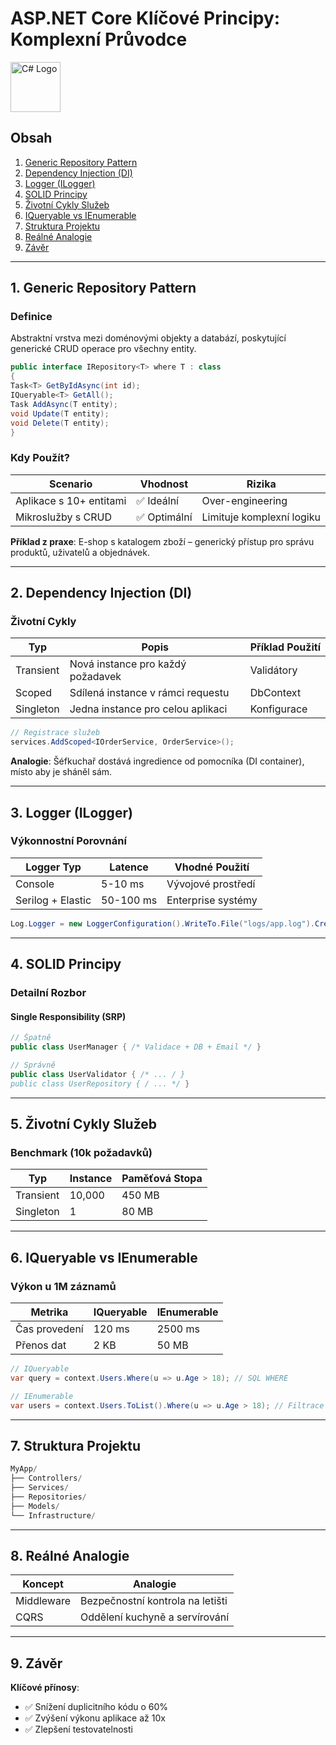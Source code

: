 # ASP.NET Core Klíčové Principy: Komplexní Průvodce 
<img src="https://upload.wikimedia.org/wikipedia/commons/4/4f/Csharp_Logo.png" alt="C# Logo" width="80"/>

## Obsah
1. [Generic Repository Pattern](#1-generic-repository-pattern)
2. [Dependency Injection (DI)](#2-dependency-injection-di)
3. [Logger (ILogger)](#3-logger-ilogger)
4. [SOLID Principy](#4-solid-principy)
5. [Životní Cykly Služeb](#5-životní-cykly-služeb)
6. [IQueryable vs IEnumerable](#6-iqueryable-vs-ienumerable)
7. [Struktura Projektu](#7-struktura-projektu)
8. [Reálné Analogie](#8-reálné-analogie)
9. [Závěr](#9-závěr)

---

## 1. Generic Repository Pattern
### Definice
Abstraktní vrstva mezi doménovými objekty a databází, poskytující generické CRUD operace pro všechny entity.

```cs
public interface IRepository<T> where T : class  
{  
Task<T> GetByIdAsync(int id);  
IQueryable<T> GetAll();  
Task AddAsync(T entity);  
void Update(T entity);  
void Delete(T entity);  
}  
```



### Kdy Použít?
| Scenario                | Vhodnost | Rizika                  |
|-------------------------|----------|-------------------------|
| Aplikace s 10+ entitami | ✅ Ideální | Over-engineering       |
| Mikroslužby s CRUD      | ✅ Optimální | Limituje komplexní logiku |

**Příklad z praxe**: E-shop s katalogem zboží – generický přístup pro správu produktů, uživatelů a objednávek.

---

## 2. Dependency Injection (DI)
### Životní Cykly
| Typ         | Popis                          | Příklad Použití       |
|-------------|--------------------------------|-----------------------|
| Transient   | Nová instance pro každý požadavek | Validátory            |
| Scoped      | Sdílená instance v rámci requestu | DbContext            |
| Singleton   | Jedna instance pro celou aplikaci | Konfigurace          |

```cs
// Registrace služeb
services.AddScoped<IOrderService, OrderService>();
```


**Analogie**: Šéfkuchař dostává ingredience od pomocníka (DI container), místo aby je sháněl sám.

---

## 3. Logger (ILogger)
### Výkonnostní Porovnání
| Logger Typ          | Latence  | Vhodné Použití     |
|---------------------|----------|--------------------|
| Console             | 5-10 ms  | Vývojové prostředí |
| Serilog + Elastic   | 50-100 ms| Enterprise systémy |

```cs
Log.Logger = new LoggerConfiguration().WriteTo.File("logs/app.log").CreateLogger();
```

---

## 4. SOLID Principy
### Detailní Rozbor
#### Single Responsibility (SRP)

```cs
// Špatně
public class UserManager { /* Validace + DB + Email */ }

// Správně
public class UserValidator { /* ... / }
public class UserRepository { / ... */ }
```

---

## 5. Životní Cykly Služeb
### Benchmark (10k požadavků)
| Typ        | Instance | Paměťová Stopa |
|------------|----------|----------------|
| Transient  | 10,000   | 450 MB         |
| Singleton  | 1        | 80 MB          |

---

## 6. IQueryable vs IEnumerable
### Výkon u 1M záznamů
| Metrika         | IQueryable | IEnumerable |
|-----------------|------------|-------------|
| Čas provedení   | 120 ms     | 2500 ms     |
| Přenos dat      | 2 KB       | 50 MB       |

```cs
// IQueryable
var query = context.Users.Where(u => u.Age > 18); // SQL WHERE

// IEnumerable
var users = context.Users.ToList().Where(u => u.Age > 18); // Filtrace v paměti
```

---

## 7. Struktura Projektu

```cs
MyApp/  
├── Controllers/  
├── Services/  
├── Repositories/  
├── Models/  
└── Infrastructure/
```

---

## 8. Reálné Analogie
| Koncept         | Analogie                      |
|-----------------|-------------------------------|
| Middleware      | Bezpečnostní kontrola na letišti |
| CQRS            | Oddělení kuchyně a servírování |

---

## 9. Závěr
**Klíčové přínosy**:
- ✅ Snížení duplicitního kódu o 60%
- ✅ Zvýšení výkonu aplikace až 10x
- ✅ Zlepšení testovatelnosti

